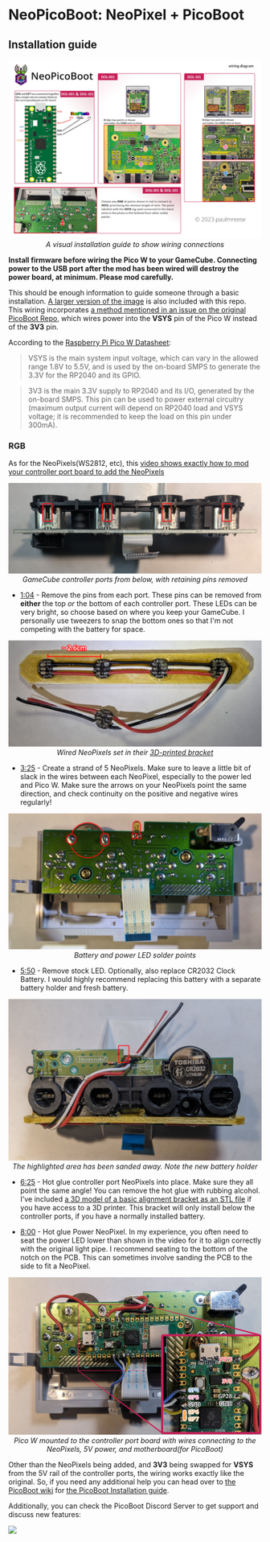 # NeoPicoBoot: NeoPixel + PicoBoot

## Installation guide

<p align="center">
  <img src="/assets/NeoPicoBoot_Wiring_Diagram_small.jpg" alt="NeoPicoBoot Wiring Diagram"/>
  <i>
    A visual installation guide to show wiring connections
  </i>
</p>

**Install firmware before wiring the Pico W to your GameCube. Connecting power to the USB port after the mod has been wired will destroy the power board, at minimum. Please mod carefully.**

This should be enough information to guide someone through a basic installation. [A larger version of the image](/assets/NeoPicoBoot_Wiring_Diagram.jpg) is also included with this repo. This wiring incorporates [a method mentioned in an issue on the original PicoBoot Repo](https://github.com/webhdx/PicoBoot/issues/75#issuecomment-1539225503), which wires power into the **VSYS** pin of the Pico W instead of the **3V3** pin.

According to the [Raspberry Pi Pico W Datasheet](https://datasheets.raspberrypi.com/picow/pico-w-datasheet.pdf):
> VSYS is the main system input voltage, which can vary in the allowed range 1.8V to 5.5V, and is used by the on-board SMPS to generate the 3.3V for the RP2040 and its GPIO.

> 3V3 is the main 3.3V supply to RP2040 and its I/O, generated by the on-board SMPS. This pin can be used to power external circuitry (maximum output current will depend on RP2040 load and VSYS voltage; it is recommended to keep the load on this pin under 300mA).

### RGB
As for the NeoPixels(WS2812, etc), this [video shows exactly how to mod your controller port board to add the NeoPixels](https://youtu.be/1XUOI1c_viQ?si=Boch__JV7q4JWGpH)
<p align="center">
  <img src="/assets/NeoPixel_Locations_Highlighted_small.jpg" alt="View of the GameCube controller port PCB from below, with the center retaining pins removed(highlighted in red)."/>
  <i>GameCube controller ports from below, with retaining pins removed</i>
</p>

* [1:04](https://youtu.be/1XUOI1c_viQ?si=35ieH2EPR0lPXH_Q&t=64) - Remove the pins from each port. These pins can be removed from **either** the top *or* the bottom of each controller port. These LEDs can be very bright, so choose based on where you keep your GameCube. I personally use tweezers to snap the bottom ones so that I'm not competing with the battery for space.
<p align="center">
  <img src="/assets/Hot_Glued_NeoPixels_small.jpg" alt="Five NeoPixels wired together in a chain, with four of them hot-glued into a 3d-printed bracket."/>
  <i>Wired NeoPixels set in their <a href="/assets/NeoPixel_Bracket.stl">3D-printed bracket</a></i>
</p>

* [3:25](https://youtu.be/1XUOI1c_viQ?si=mzvSUIralLa4HMga&t=205) - Create a strand of 5 NeoPixels. Make sure to leave a little bit of slack in the wires between each NeoPixel, especially to the power led and Pico W. Make sure the arrows on your NeoPixels point the same direction, and check continuity on the positive and negative wires regularly!
<p align="center">
  <img src="/assets/LED_and_Battery_Controller_Board_small.jpg" alt="View of the GameCube controller port PCB from the back, highlighting the pins of the power LED and Battery"/>
  <i>Battery and power LED solder points</i>
</p>

* [5:50](https://youtu.be/1XUOI1c_viQ?si=wtnrG3PIRv7RvrTk&t=350) - Remove stock LED. Optionally, also replace CR2032 Clock Battery. I would highly recommend replacing this battery with a separate battery holder and fresh battery.
<p align="center">
  <img src="/assets/Controller_Board_w_NeoPixels_small.jpg" alt="View of the GameCube controller port PCB from the front, with the sanded/filed-away area highlighted. A new battery holder with a new battery is shown."/>
  <i>The highlighted area has been sanded away. Note the new battery holder</i>
</p>

* [6:25](https://youtu.be/1XUOI1c_viQ?si=p0bYnIFZQqc9hqtQ&t=385) - Hot glue controller port NeoPixels into place. Make sure they all point the same angle! You can remove the hot glue with rubbing alcohol. I've included [a 3D model of a basic alignment bracket as an STL file](/assets/NeoPixel_Bracket.stl) if you have access to a 3D printer. This bracket will only install below the controller ports, if you have a normally installed battery.

* [8:00](https://youtu.be/1XUOI1c_viQ?si=zBVIya90WfhzKUA-&t=480) - Hot glue Power NeoPixel. In my experience, you often need to seat the power LED lower than shown in the video for it to align correctly with the original light pipe. I recommend seating to the bottom of the notch on the PCB. This can sometimes involve sanding the PCB to the side to fit a NeoPixel.
<p align="center">
  <img src="/assets/Finished_Controller_Board_w_Inset_small.jpg" alt="View of the GameCube controller port PCB from the back, with the Pico W wired to the NeoPixels, the 5V rail of GameCube, and wires to connect to the GameCube motherboard">
  <i>Pico W mounted to the controller port board with wires connecting to the NeoPixels, 5V power, and motherboard(for PicoBoot)</i>
</p>


Other than the NeoPixels being added, and **3V3** being swapped for **VSYS** from the 5V rail of the controller ports, the wiring works exactly like the original. So, if you need any additional help you can head over to [the PicoBoot wiki](https://github.com/webhdx/PicoBoot/wiki) for [the PicoBoot Installation guide](../../wiki/Installation-guide).

Additionally, you can check the PicoBoot Discord Server to get support and discuss new features:

[![](https://dcbadge.vercel.app/api/server/fEhyWRPCmb)](https://click.webhdx.dev/discord)
